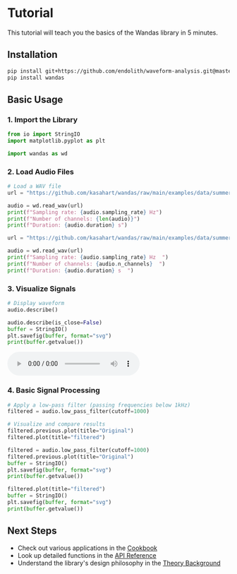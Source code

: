 # Tutorial

This tutorial will teach you the basics of the Wandas library in 5 minutes.

## Installation

```bash
pip install git+https://github.com/endolith/waveform-analysis.git@master
pip install wandas
```

## Basic Usage

### 1. Import the Library

```python exec="on" session="wd_demo"
from io import StringIO
import matplotlib.pyplot as plt
```

```python exec="on" source="above" session="wd_demo"
import wandas as wd

```

### 2. Load Audio Files

```python
# Load a WAV file
url = "https://github.com/kasahart/wandas/raw/main/examples/data/summer_streets1.wav"

audio = wd.read_wav(url)
print(f"Sampling rate: {audio.sampling_rate} Hz")
print(f"Number of channels: {len(audio)}")
print(f"Duration: {audio.duration} s")
```

```python exec="on" session="wd_demo"
url = "https://github.com/kasahart/wandas/raw/main/examples/data/summer_streets1.wav"

audio = wd.read_wav(url)
print(f"Sampling rate: {audio.sampling_rate} Hz  ")
print(f"Number of channels: {audio.n_channels}  ")
print(f"Duration: {audio.duration} s  ")

```

### 3. Visualize Signals

```python
# Display waveform
audio.describe()
```

```python exec="on" html="true" session="wd_demo"
audio.describe(is_close=False)
buffer = StringIO()
plt.savefig(buffer, format="svg")
print(buffer.getvalue())
```

<audio controls src="https://github.com/kasahart/wandas/raw/main/examples/data/summer_streets1.wav"></audio>

### 4. Basic Signal Processing

```python
# Apply a low-pass filter (passing frequencies below 1kHz)
filtered = audio.low_pass_filter(cutoff=1000)

# Visualize and compare results
filtered.previous.plot(title="Original")
filtered.plot(title="filtered")
```

```python exec="on" html="true" session="wd_demo"
filtered = audio.low_pass_filter(cutoff=1000)
filtered.previous.plot(title="Original")
buffer = StringIO()
plt.savefig(buffer, format="svg")
print(buffer.getvalue())

filtered.plot(title="filtered")
buffer = StringIO()
plt.savefig(buffer, format="svg")
print(buffer.getvalue())
```

## Next Steps

- Check out various applications in the [Cookbook](../how_to/index.md)
- Look up detailed functions in the [API Reference](../api/index.md)
- Understand the library's design philosophy in the [Theory Background](../explanation/index.md)

